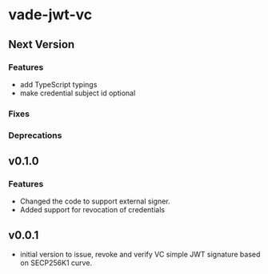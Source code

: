 # vade-jwt-vc

## Next Version

### Features

- add TypeScript typings
- make credential subject id optional

### Fixes

### Deprecations

## v0.1.0

### Features

- Changed the code to support external signer.
- Added support for revocation of credentials

## v0.0.1

- initial version to issue, revoke and verify VC simple JWT signature based on SECP256K1 curve.
